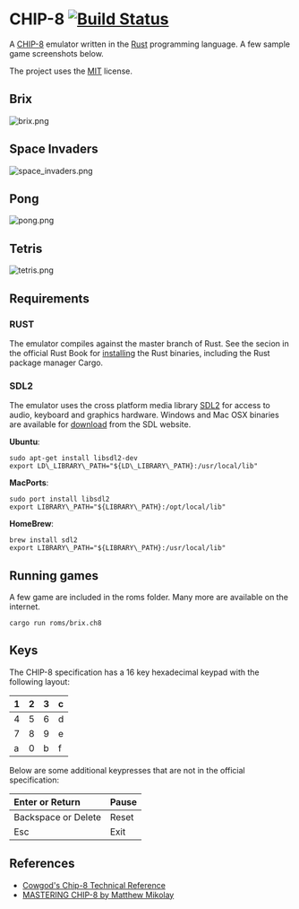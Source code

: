 # CHIP-8 [![Build Status](https://travis-ci.org/wm9/chip8.svg)](https://travis-ci.org/wm9/chip8)
A [CHIP-8](http://en.wikipedia.org/wiki/CHIP-8) emulator written in the [Rust](http://www.rust-lang.org/) programming language. A few sample game screenshots below.

The project uses the [MIT](https://github.com/wm9/chip8/blob/master/LICENSE) license. 

Brix
--- 
![brix.png](http://wm9.github.io/chip8/images/brix.png "Brix")

Space Invaders
---
![space_invaders.png](http://wm9.github.io/chip8/images/space_invaders.png "Space Invaders")

Pong
---
![pong.png](http://wm9.github.io/chip8/images/pong.png "Pong")

Tetris
---
![tetris.png](http://wm9.github.io/chip8/images/tetris.png "Tetris")

## Requirements

### RUST
The emulator compiles against the master branch of Rust. See the secion in the official Rust Book for [installing](http://doc.rust-lang.org/nightly/book/installing-rust.html) the Rust binaries, including the Rust package manager Cargo. 

### SDL2
The emulator uses the cross platform media library [SDL2](https://www.libsdl.org/) for access to audio, keyboard and graphics hardware. Windows and Mac OSX binaries are available for [download](https://www.libsdl.org/download-2.0.php) from the SDL website. 

**Ubuntu**:  

```
sudo apt-get install libsdl2-dev
export LD\_LIBRARY\_PATH="${LD\_LIBRARY\_PATH}:/usr/local/lib"
```
**MacPorts**:  

```
sudo port install libsdl2  
export LIBRARY\_PATH="${LIBRARY\_PATH}:/opt/local/lib"
```

**HomeBrew**:  

```
brew install sdl2  
export LIBRARY\_PATH="${LIBRARY\_PATH}:/usr/local/lib"
```

## Running games

A few game are included in the roms folder. Many more are available on the internet.

```
cargo run roms/brix.ch8
```

## Keys
The CHIP-8 specification has a 16 key hexadecimal keypad with the following layout:

| 1 | 2  | 3 | c |
| --- |---| ---| --- |
| 4 | 5  | 6 | d |
| 7 | 8  | 9 | e |
| a | 0  | b | f |

Below are some additional keypresses that are not in the official specification:

| Enter or Return | Pause |
| :--------------- | ----- |
| Backspace or Delete | Reset |
| Esc | Exit |


## References
* [Cowgod's Chip-8 Technical Reference](http://devernay.free.fr/hacks/chip8/C8TECH10.HTM)   
* [MASTERING CHIP-8 by Matthew Mikolay](http://mattmik.com/chip8.html)



